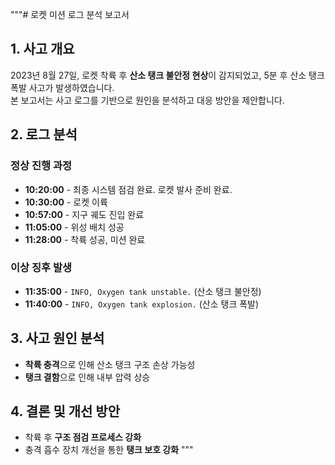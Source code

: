"""# 로켓 미션 로그 분석 보고서

## 1. 사고 개요
2023년 8월 27일, 로켓 착륙 후 **산소 탱크 불안정 현상**이 감지되었고, 5분 후 산소 탱크 폭발 사고가 발생하였습니다.  
본 보고서는 사고 로그를 기반으로 원인을 분석하고 대응 방안을 제안합니다.

## 2. 로그 분석
### 정상 진행 과정
- **10:20:00** - 최종 시스템 점검 완료. 로켓 발사 준비 완료.
- **10:30:00** - 로켓 이륙
- **10:57:00** - 지구 궤도 진입 완료
- **11:05:00** - 위성 배치 성공
- **11:28:00** - 착륙 성공, 미션 완료

### 이상 징후 발생
- **11:35:00** - `INFO, Oxygen tank unstable.` (산소 탱크 불안정)
- **11:40:00** - `INFO, Oxygen tank explosion.` (산소 탱크 폭발)

## 3. 사고 원인 분석
- **착륙 충격**으로 인해 산소 탱크 구조 손상 가능성
- **탱크 결함**으로 인해 내부 압력 상승

## 4. 결론 및 개선 방안
- 착륙 후 **구조 점검 프로세스 강화**
- 충격 흡수 장치 개선을 통한 **탱크 보호 강화**
"""